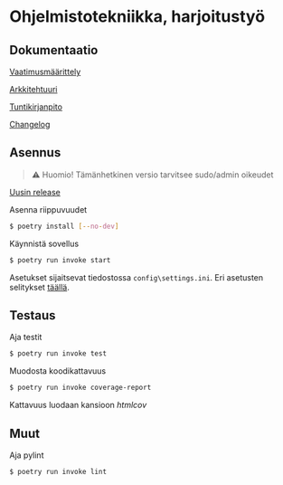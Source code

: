 # Ohjelmistotekniikka, harjoitustyö

## Dokumentaatio

[Vaatimusmäärittely](https://github.com/ossi-hy/ot-harjoitustyo/blob/master/dokumentaatio/vaatimusmaarittely.md)

[Arkkitehtuuri](https://github.com/ossi-hy/ot-harjoitustyo/blob/master/dokumentaatio/arkkitehtuuri.md)

[Tuntikirjanpito](https://github.com/ossi-hy/ot-harjoitustyo/blob/master/dokumentaatio/tuntikirjanpito.md)

[Changelog](https://github.com/ossi-hy/ot-harjoitustyo/blob/master/dokumentaatio/changelog.md)


## Asennus
> ⚠ Huomio! Tämänhetkinen versio tarvitsee sudo/admin oikeudet

[Uusin release](https://github.com/ossi-hy/ot-harjoitustyo/releases/tag/viikko5)

Asenna riippuvuudet
```bash
$ poetry install [--no-dev]
```

Käynnistä sovellus
```bash
$ poetry run invoke start
```

Asetukset sijaitsevat tiedostossa `config\settings.ini`.
Eri asetusten selitykset [täällä](https://github.com/ossi-hy/ot-harjoitustyo/blob/master/config/README.md).

## Testaus
Aja testit
```bash
$ poetry run invoke test
```

Muodosta koodikattavuus
```bash
$ poetry run invoke coverage-report
```
Kattavuus luodaan kansioon *htmlcov*

## Muut
Aja pylint
```bash
$ poetry run invoke lint
```

